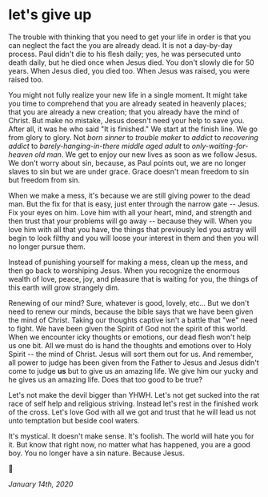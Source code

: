 # let's give up

The trouble with thinking that you need to get your life in order is that you can neglect the fact the you are already dead. It is not a day-by-day process. Paul didn't die to his flesh daily; yes, he was persecuted unto death daily, but he died once when Jesus died. You don't slowly die for 50 years. When Jesus died, you died too. When Jesus was raised, you were raised too.

You might not fully realize your new life in a single moment. It might take you time to comprehend that you are already seated in heavenly places; that you are already a new creation; that you already have the mind of Christ. But make no mistake, Jesus doesn't need your help to save you. After all, it was he who said "It is finished." We start at the finish line. We go from glory to glory. Not _born sinner_ to _trouble maker_ to _addict_ to _recovering addict_ to _barely-hanging-in-there middle aged adult_ to _only-waiting-for-heaven old man_. We get to enjoy our new lives as soon as we follow Jesus. We don't worry about sin, because, as Paul points out, we are no longer slaves to sin but we are under grace. Grace doesn't mean freedom to sin but freedom from sin.

When we make a mess, it's because we are still giving power to the dead man. But the fix for that is easy, just enter through the narrow gate -- Jesus. Fix your eyes on him. Love him with all your heart, mind, and strength and then trust that your problems will go away -- because they will. When you love him with all that you have, the things that previously led you astray will begin to look filthy and you will loose your interest in them and then you will no longer pursue them.

Instead of punishing yourself for making a mess, clean up the mess, and then go back to worshiping Jesus. When you recognize the enormous wealth of love, peace, joy, and pleasure that is waiting for you, the things of this earth will grow strangely dim.

Renewing of our mind? Sure, whatever is good, lovely, etc... But we don't need to renew our minds, because the bible says that we have been given the mind of Christ. Taking our thoughts captive isn't a battle that "we" need to fight. We have been given the Spirit of God not the spirit of this world. When we encounter icky thoughts or emotions, our dead flesh won't help us one bit. All we must do is hand the thoughts and emotions over to Holy Spirit -- the mind of Christ. Jesus will sort them out for us. And remember, all power to judge has been given from the Father to Jesus and Jesus didn't come to judge **us** but to give us an amazing life. We give him our yucky and he gives us an amazing life. Does that too good to be true?

Let's not make the devil bigger than YHWH. Let's not get sucked into the rat race of self help and religious striving. Instead let's rest in the finished work of the cross. Let's love God with all we got and trust that he will lead us not unto temptation but beside cool waters.

It's mystical. It doesn't make sense. It's foolish. The world will hate you for it. But know that right now, no matter what has happened, you are a good boy. You no longer have a sin nature. Because Jesus.

🖖

*January 14th, 2020*
